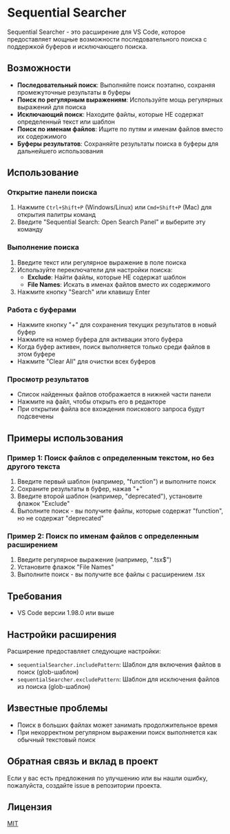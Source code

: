 # Sequential Searcher

Sequential Searcher - это расширение для VS Code, которое предоставляет мощные возможности последовательного поиска с поддержкой буферов и исключающего поиска.

## Возможности

- **Последовательный поиск**: Выполняйте поиск поэтапно, сохраняя промежуточные результаты в буферы
- **Поиск по регулярным выражениям**: Используйте мощь регулярных выражений для поиска
- **Исключающий поиск**: Находите файлы, которые НЕ содержат определенный текст или шаблон
- **Поиск по именам файлов**: Ищите по путям и именам файлов вместо их содержимого
- **Буферы результатов**: Сохраняйте результаты поиска в буферы для дальнейшего использования

## Использование

### Открытие панели поиска

1. Нажмите `Ctrl+Shift+P` (Windows/Linux) или `Cmd+Shift+P` (Mac) для открытия палитры команд
2. Введите "Sequential Search: Open Search Panel" и выберите эту команду

### Выполнение поиска

1. Введите текст или регулярное выражение в поле поиска
2. Используйте переключатели для настройки поиска:
   - **Exclude**: Найти файлы, которые НЕ содержат шаблон
   - **File Names**: Искать в именах файлов вместо их содержимого
3. Нажмите кнопку "Search" или клавишу Enter

### Работа с буферами

- Нажмите кнопку "+" для сохранения текущих результатов в новый буфер
- Нажмите на номер буфера для активации этого буфера
- Когда буфер активен, поиск выполняется только среди файлов в этом буфере
- Нажмите "Clear All" для очистки всех буферов

### Просмотр результатов

- Список найденных файлов отображается в нижней части панели
- Нажмите на файл, чтобы открыть его в редакторе
- При открытии файла все вхождения поискового запроса будут подсвечены

## Примеры использования

### Пример 1: Поиск файлов с определенным текстом, но без другого текста

1. Введите первый шаблон (например, "function") и выполните поиск
2. Сохраните результаты в буфер, нажав "+"
3. Введите второй шаблон (например, "deprecated"), установите флажок "Exclude"
4. Выполните поиск - вы получите файлы, которые содержат "function", но не содержат "deprecated"

### Пример 2: Поиск по именам файлов с определенным расширением

1. Введите регулярное выражение (например, "\.tsx$")
2. Установите флажок "File Names"
3. Выполните поиск - вы получите все файлы с расширением .tsx

## Требования

- VS Code версии 1.98.0 или выше

## Настройки расширения

Расширение предоставляет следующие настройки:

- `sequentialSearcher.includePattern`: Шаблон для включения файлов в поиск (glob-шаблон)
- `sequentialSearcher.excludePattern`: Шаблон для исключения файлов из поиска (glob-шаблон)

## Известные проблемы

- Поиск в больших файлах может занимать продолжительное время
- При некорректном регулярном выражении поиск выполняется как обычный текстовый поиск

## Обратная связь и вклад в проект

Если у вас есть предложения по улучшению или вы нашли ошибку, пожалуйста, создайте issue в репозитории проекта.

## Лицензия

[MIT](LICENSE)
